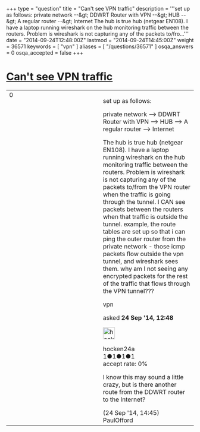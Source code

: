 +++
type = "question"
title = "Can&#x27;t see VPN traffic"
description = '''set up as follows: private network --&amp;gt; DDWRT Router with VPN --&amp;gt; HUB --&amp;gt; A regular router --&amp;gt; Internet The hub is true hub (netgear EN108). I have a laptop running wireshark on the hub monitoring traffic between the routers. Problem is wireshark is not capturing any of the packets to/fro...'''
date = "2014-09-24T12:48:00Z"
lastmod = "2014-09-24T14:45:00Z"
weight = 36571
keywords = [ "vpn" ]
aliases = [ "/questions/36571" ]
osqa_answers = 0
osqa_accepted = false
+++

<div class="headNormal">

# [Can't see VPN traffic](/questions/36571/cant-see-vpn-traffic)

</div>

<div id="main-body">

<div id="askform">

<table id="question-table" style="width:100%;"><colgroup><col style="width: 50%" /><col style="width: 50%" /></colgroup><tbody><tr class="odd"><td style="width: 30px; vertical-align: top"><div class="vote-buttons"><span id="post-36571-upvote" class="ajax-command post-vote up" rel="nofollow" title="I like this post (click again to cancel)"> </span><div id="post-36571-score" class="post-score" title="current number of votes">0</div><span id="post-36571-downvote" class="ajax-command post-vote down" rel="nofollow" title="I dont like this post (click again to cancel)"> </span> <span id="favorite-mark" class="ajax-command favorite-mark" rel="nofollow" title="mark/unmark this question as favorite (click again to cancel)"> </span><div id="favorite-count" class="favorite-count"></div></div></td><td><div id="item-right"><div class="question-body"><p>set up as follows:</p><p>private network --&gt; DDWRT Router with VPN --&gt; HUB --&gt; A regular router --&gt; Internet</p><p>The hub is true hub (netgear EN108). I have a laptop running wireshark on the hub monitoring traffic between the routers. Problem is wireshark is not capturing any of the packets to/from the VPN router when the traffic is going through the tunnel. I CAN see packets between the routers when that traffic is outside the tunnel. example, the route tables are set up so that i can ping the outer router from the private network - those icmp packets flow outside the vpn tunnel, and wireshark sees them. why am I not seeing any encrypted packets for the rest of the traffic that flows through the VPN tunnel???</p></div><div id="question-tags" class="tags-container tags"><span class="post-tag tag-link-vpn" rel="tag" title="see questions tagged &#39;vpn&#39;">vpn</span></div><div id="question-controls" class="post-controls"></div><div class="post-update-info-container"><div class="post-update-info post-update-info-user"><p>asked <strong>24 Sep '14, 12:48</strong></p><img src="https://secure.gravatar.com/avatar/9417bbd780c50fd628d56fdccb8e9398?s=32&amp;d=identicon&amp;r=g" class="gravatar" width="32" height="32" alt="hocken24a&#39;s gravatar image" /><p><span>hocken24a</span><br />
<span class="score" title="1 reputation points">1</span><span title="1 badges"><span class="badge1">●</span><span class="badgecount">1</span></span><span title="1 badges"><span class="silver">●</span><span class="badgecount">1</span></span><span title="1 badges"><span class="bronze">●</span><span class="badgecount">1</span></span><br />
<span class="accept_rate" title="Rate of the user&#39;s accepted answers">accept rate:</span> <span title="hocken24a has no accepted answers">0%</span></p></div></div><div id="comments-container-36571" class="comments-container"><span id="36572"></span><div id="comment-36572" class="comment"><div id="post-36572-score" class="comment-score"></div><div class="comment-text"><p>I know this may sound a little crazy, but is there another route from the DDWRT router to the Internet?</p></div><div id="comment-36572-info" class="comment-info"><span class="comment-age">(24 Sep '14, 14:45)</span> <span class="comment-user userinfo">PaulOfford</span></div></div></div><div id="comment-tools-36571" class="comment-tools"></div><div class="clear"></div><div id="comment-36571-form-container" class="comment-form-container"></div><div class="clear"></div></div></td></tr></tbody></table>

</div>

</div>

